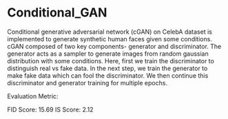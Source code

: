 # Conditional_GAN


Conditional generative adversarial network (cGAN) on CelebA dataset is implemented to generate synthetic human faces given some conditions. cGAN composed of two key components- generator and discriminator. The generator acts as a sampler to generate images from random gaussian distribution with some conditions. Here, first we train the discriminator to distinguish real vs fake data. In the next step, we train the generator to make fake data which can fool the discriminator. We then continue this discriminator and generator training for multiple epochs. 


Evaluation Metric:

FID Score: 15.69
IS Score: 2.12
